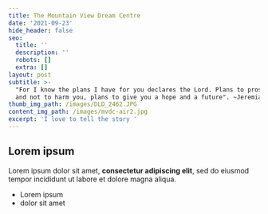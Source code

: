 ```yaml
---
title: The Mountain View Dream Centre
date: '2021-09-23'
hide_header: false
seo:
  title: ''
  description: ''
  robots: []
  extra: []
layout: post
subtitle: >-
  "For I know the plans I have for you declares the Lord. Plans to prosper you
  and not to harm you, plans to give you a hope and a future". ~Jeremiah 29:11
thumb_img_path: /images/DLD_2462.JPG
content_img_path: /images/mvdc-air2.jpg
excerpt: 'I love to tell the story '
---
```

## Lorem ipsum

Lorem ipsum dolor sit amet, **consectetur adipiscing elit**, sed do eiusmod tempor incididunt ut labore et dolore magna aliqua.

- Lorem ipsum
- dolor sit amet